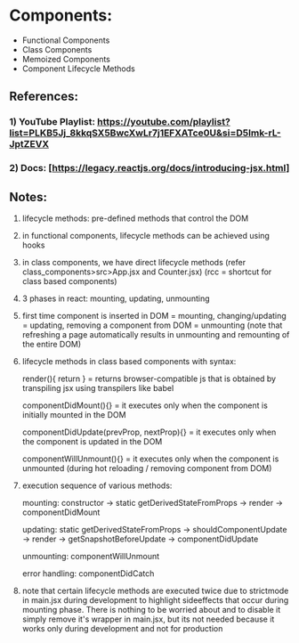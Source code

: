 # Components:

- Functional Components
- Class Components
- Memoized Components
- Component Lifecycle Methods

## References:

### 1) YouTube Playlist: https://youtube.com/playlist?list=PLKB5Jj_8kkqSX5BwcXwLr7j1EFXATce0U&si=D5Imk-rL-JptZEVX

### 2) Docs: [https://legacy.reactjs.org/docs/introducing-jsx.html]

## Notes:

1. lifecycle methods: pre-defined methods that control the DOM
2. in functional components, lifecycle methods can be achieved using hooks
3. in class components, we have direct lifecycle methods (refer class_components>src>App.jsx and Counter.jsx) (rcc = shortcut for class based components)
4. 3 phases in react: mounting, updating, unmounting
5. first time component is inserted in DOM = mounting, changing/updating = updating, removing a component from DOM = unmounting (note that refreshing a page automatically results in unmounting and remounting of the entire DOM)
6. lifecycle methods in class based components with syntax:

   render(){ return } = returns browser-compatible js that is obtained by transpiling jsx using transpilers like babel

   componentDidMount(){} = it executes only when the component is initially mounted in the DOM

   componentDidUpdate(prevProp, nextProp){} = it executes only when the component is updated in the DOM

   componentWillUnmount(){} = it executes only when the component is unmounted (during hot reloading / removing component from DOM)

7. execution sequence of various methods:

   mounting: constructor -> static getDerivedStateFromProps -> render -> componentDidMount

   updating: static getDerivedStateFromProps -> shouldComponentUpdate -> render -> getSnapshotBeforeUpdate -> componentDidUpdate

   unmounting: componentWillUnmount

   error handling: componentDidCatch

8. note that certain lifecycle methods are executed twice due to strictmode in main.jsx during development to highlight sideeffects that occur during mounting phase. There is nothing to be worried about and to disable it simply remove it's wrapper in main.jsx, but its not needed because it works only during development and not for production
